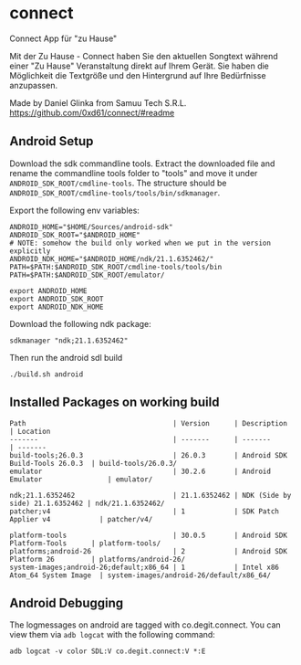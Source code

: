 # connect
Connect App für "zu Hause"

Mit der Zu Hause - Connect haben Sie den aktuellen Songtext während einer "Zu Hause" Veranstaltung direkt auf Ihrem Gerät. Sie haben die Möglichkeit die Textgröße und den Hintergrund auf Ihre Bedürfnisse anzupassen.

Made by Daniel Glinka from Samuu Tech S.R.L.
https://github.com/0xd61/connect/#readme

## Android Setup

Download the sdk commandline tools. Extract the downloaded file and rename the commandline tools folder to "tools" and move it under
`ANDROID_SDK_ROOT/cmdline-tools`.
The structure should be `ANDROID_SDK_ROOT/cmdline-tools/tools/bin/sdkmanager`.

Export the following env variables:
```
ANDROID_HOME="$HOME/Sources/android-sdk"
ANDROID_SDK_ROOT="$ANDROID_HOME"
# NOTE: somehow the build only worked when we put in the version explicitly
ANDROID_NDK_HOME="$ANDROID_HOME/ndk/21.1.6352462/"
PATH=$PATH:$ANDROID_SDK_ROOT/cmdline-tools/tools/bin
PATH=$PATH:$ANDROID_SDK_ROOT/emulator/

export ANDROID_HOME
export ANDROID_SDK_ROOT
export ANDROID_NDK_HOME
```

Download the following ndk package:
```
sdkmanager "ndk;21.1.6352462"
```

Then run the android sdl build
```
./build.sh android
```

## Installed Packages on working build

```
Path                                    | Version      | Description                     | Location
-------                                 | -------      | -------                         | -------
build-tools;26.0.3                      | 26.0.3       | Android SDK Build-Tools 26.0.3  | build-tools/26.0.3/
emulator                                | 30.2.6       | Android Emulator                | emulator/

ndk;21.1.6352462                        | 21.1.6352462 | NDK (Side by side) 21.1.6352462 | ndk/21.1.6352462/
patcher;v4                              | 1            | SDK Patch Applier v4            | patcher/v4/

platform-tools                          | 30.0.5       | Android SDK Platform-Tools      | platform-tools/
platforms;android-26                    | 2            | Android SDK Platform 26         | platforms/android-26/
system-images;android-26;default;x86_64 | 1            | Intel x86 Atom_64 System Image  | system-images/android-26/default/x86_64/
  ```

  ## Android Debugging

  The logmessages on android are tagged with co.degit.connect. You can view them via `adb logcat` with the following command:

  ```
  adb logcat -v color SDL:V co.degit.connect:V *:E
  ```
